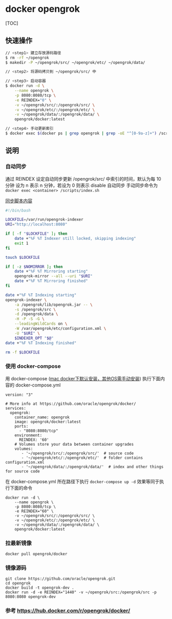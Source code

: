 # docker opengrok

[TOC]

## 快速操作

```sh
// <step1> 建立存放源码路径
$ rm -rf ~/opengrok
$ makedir -P ~/opengrok/src/ ~/opengrok/etc/ ~/opengrok/data/

// <step2> 将源码拷贝到 ~/opengrok/src/ 中

// <step3> 启动容器
$ docker run -d \
    --name opengrok \
    -p 8080:8080/tcp \
    -e REINDEX="0" \
    -v ~/opengrok/src/:/opengrok/src/ \
    -v ~/opengrok/etc/:/opengrok/etc/ \
    -v ~/opengrok/data/:/opengrok/data/ \
    opengrok/docker:latest

// <step4> 手动更新索引
$ docker exec $(docker ps | grep opengrok | grep -oE "^[0-9a-z]+") /scripts/index.sh
```

## 说明
### 自动同步

通过 REINDEX 设定自动同步更新 /opengrok/src/ 中索引的时间，默认为每 10 分钟
设为 n 表示 n 分钟，若设为 0 则表示 disable 自动同步
手动同步命令为 `docker exec <container> /scripts/index.sh`

[同步脚本内容](https://github.com/OpenGrok/docker/blob/master/scripts/index.sh)
```sh
#!/bin/bash

LOCKFILE=/var/run/opengrok-indexer
URI="http://localhost:8080"

if [ -f "$LOCKFILE" ]; then
	date +"%F %T Indexer still locked, skipping indexing"
	exit 1
fi

touch $LOCKFILE

if [ -z $NOMIRROR ]; then
	date +"%F %T Mirroring starting"
	opengrok-mirror --all --uri "$URI"
	date +"%F %T Mirroring finished"
fi

date +"%F %T Indexing starting"
opengrok-indexer \
    -a /opengrok/lib/opengrok.jar -- \
    -s /opengrok/src \
    -d /opengrok/data \
    -H -P -S -G \
    --leadingWildCards on \
    -W /var/opengrok/etc/configuration.xml \
    -U "$URI" \
    $INDEXER_OPT "$@"
date +"%F %T Indexing finished"

rm -f $LOCKFILE
```

### 使用 docker-compose 

用 docker-compose ([mac docker下默认安装，其他OS需手动安装](https://docs.docker.com/compose/install/)) 执行下面内容的 docker-compose.yml

```
version: "3"

# More info at https://github.com/oracle/opengrok/docker/
services:
  opengrok:
    container_name: opengrok
    image: opengrok/docker:latest
    ports:
      - "8080:8080/tcp"
    environment:
      REINDEX: '60'
    # Volumes store your data between container upgrades
    volumes:
       - '~/opengrok/src/:/opengrok/src/'  # source code
       - '~/opengrok/etc/:/opengrok/etc/'  # folder contains configuration.xml
       - '~/opengrok/data/:/opengrok/data/'  # index and other things for source code
```

在 docker-compose.yml 所在路径下执行 `docker-compose up -d` 效果等同于执行下面的命令

```
docker run -d \
    --name opengrok \
    -p 8080:8080/tcp \
    -e REINDEX="60" \
    -v ~/opengrok/src/:/opengrok/src/ \
    -v ~/opengrok/etc/:/opengrok/etc/ \
    -v ~/opengrok/data/:/opengrok/data/ \
    opengrok/docker:latest
```

### 拉最新镜像

```
docker pull opengrok/docker
```

### 镜像源码

```
git clone https://github.com/oracle/opengrok.git
cd opengrok
docker build -t opengrok-dev .
docker run -d -e REINDEX="1440" -v ~/opengrok/src:/opengrok/src -p 8080:8080 opengrok-dev
```

### 参考 https://hub.docker.com/r/opengrok/docker/
